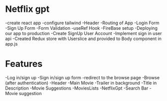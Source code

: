 # Netflix gpt

-create react app
-configure tailwind
-Header
-Routing of App
-Login Form
-Sign Up Form
-Form Validation
-useRef Hook
-FireBase setup
-Deploying our app to production
-Create SignUp User Account
-Implement sign in user api
-Created Redux store with Userslice and provided to Body component in app.js

# Features

-Log in/sign up
  -Sign in/sign up form
  -redirect to the browse page
-Browse (after authentication)
  -Header
  -Main Movie
     -Trailer in background
     -Title in Description
     -Movie Suggestions
            -MoviesLists
-NetflixGpt
 -Search Bar
 -Movie suggestion                 
